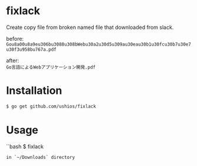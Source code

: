 fixlack
========

Create copy file from broken named file that downloaded from slack.


before:  
`Gou8a00u8a9eu306bu3088u308bWebu30a2u30d5u309au30eau30b1u30fcu30b7u30e7u30f3u958bu767a.pdf`

after:  
`Go言語によるWebアプリケーション開発.pdf`

Installation
=============

```bash
$ go get github.com/ushios/fixlack
```
Usage
======

``bash
$ fixlack
```
in `~/Downloads` directory
